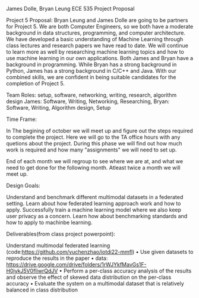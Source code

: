 James Dolle, Bryan Leung
ECE 535
Project Proposal

Project 5 Proposal:
Bryan Leung and James Dolle are going to be partners for Project 5. 
We are both Computer Engineers, so we both have a moderate background in data structures, programming, and computer architecture.
We have developed a basic understanding of Machine Learning through class lectures and research papers we have read to date.
We will continue to learn more as well by researching machine learning topics and how to use machine learning in our own applications. 
Both James and Bryan have a background in programming. While Bryan has a strong background in Python, James has a strong background in C/C++ and Java.
With our combined skills, we are confident in being suitable candidates for the completion of Project 5.

Team Roles:  setup, software, networking, writing, research, algorithm design
James: Software, Writing, Networking, Researching,
Bryan: Software, Writing, Algorithm design, Setup

Time Frame:

In The begining of october we will meet up and figure out the steps required to complete the project.
Here we will go to the TA office hours with any quetions about the project. During this phase we will
find out how much work is required and how many "assignments" we will need to set up.

End of each month we will regroup to see where we are at, and what we need to get done for the following month.
Atleast twice a month we will meet up.

Design Goals:

Understand and benchmark different multimodal datasets in a federated setting.
    Learn about how federated learning approach work and how to apply.
    Successfully train a machine learning model where we also keep user privacy as a concern.
    Learn how about benchmarking standards and how to apply to machinbe learning.

Deliverables(from class project powerpoint):

Understand multimodal federated learning (code:https://github.com/yuchenzhao/iotdi22-mmfl)
• Use given datasets to reproduce the results in the paper
• data: https://drive.google.com/drive/folders/1rWJYkfMavGs1F-H0jykJ5V0fIiwrQdJV
• Perform a per-class accuracy analysis of the results and observe the effect of skewed data distribution on the per-class accuracy
• Evaluate the system on a multimodal dataset that is relatively balanced in class distribution
